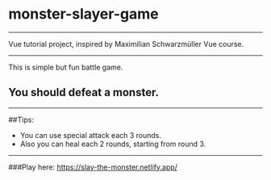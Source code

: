 # monster-slayer-game
____

Vue tutorial project, inspired by Maximilian Schwarzmüller Vue course.
____

This is simple but fun battle game. 

## You should defeat a monster.
____

##Tips:

- You can use special attack each 3 rounds. 
- Also you can heal each 2 rounds, starting from round 3.
____

###Play here: https://slay-the-monster.netlify.app/
